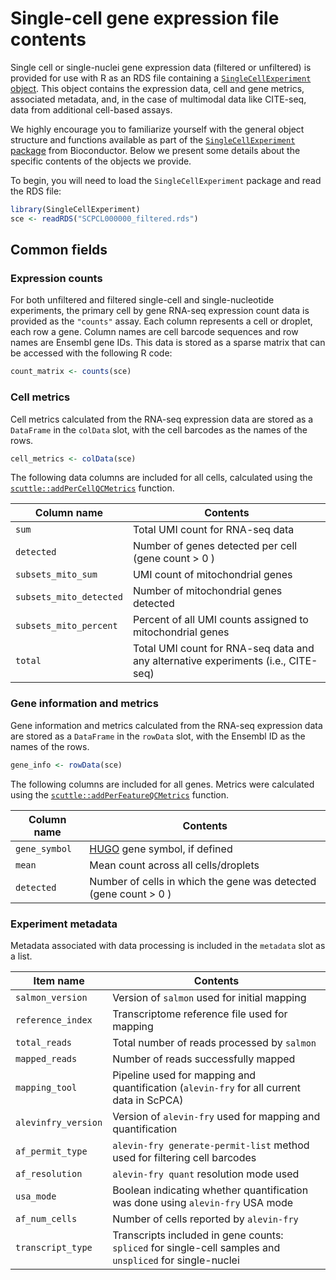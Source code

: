 # Single-cell gene expression file contents

Single cell or single-nuclei gene expression data (filtered or unfiltered) is provided for use with R as an RDS file containing a [`SingleCellExperiment` object](http://bioconductor.org/books/3.13/OSCA.intro/the-singlecellexperiment-class.html).
This object contains the expression data, cell and gene metrics, associated metadata, and, in the case of multimodal data like CITE-seq, data from additional cell-based assays.

We highly encourage you to familiarize yourself with the general object structure and functions available as part of the [`SingleCellExperiment` package](https://bioconductor.org/packages/3.13/bioc/html/SingleCellExperiment.html) from Bioconductor.
Below we present some details about the specific contents of the objects we provide.

To begin, you will need to load the `SingleCellExperiment` package and read the RDS file:

```r
library(SingleCellExperiment)
sce <- readRDS("SCPCL000000_filtered.rds")
```

## Common fields

### Expression counts

For both unfiltered and filtered single-cell and single-nucleotide experiments, the primary cell by gene RNA-seq expression count data is provided as the `"counts"` assay.
Each column represents a cell or droplet, each row a gene.
Column names are cell barcode sequences and row names are Ensembl gene IDs. 
This data is stored as a sparse matrix that can be accessed with the following R code:

```r
count_matrix <- counts(sce)
```

### Cell metrics

Cell metrics calculated from the RNA-seq expression data are stored as a `DataFrame` in the `colData` slot, with the cell barcodes as the names of the rows.

```r
cell_metrics <- colData(sce)
```

The following data columns are included for all cells, calculated using the [`scuttle::addPerCellQCMetrics`](https://rdrr.io/github/LTLA/scuttle/man/addPerCellQCMetrics.html) function. 

| Column name             | Contents                                                                          |
| ----------------------- | --------------------------------------------------------------------------------- |
| `sum`                   | Total UMI count for RNA-seq data                                                  |
| `detected`              | Number of genes detected per cell (gene count > 0 )                               |
| `subsets_mito_sum`      | UMI count of mitochondrial genes                                                  |
| `subsets_mito_detected` | Number of mitochondrial genes detected                                            |
| `subsets_mito_percent`  | Percent of all UMI counts assigned to mitochondrial genes                         |
| `total`                 | Total UMI count for RNA-seq data and any alternative experiments (i.e., CITE-seq) |


### Gene information and metrics

Gene information and metrics calculated from the RNA-seq expression data are stored as a `DataFrame` in the `rowData` slot, with the Ensembl ID as the names of the rows.

```r
gene_info <- rowData(sce)
```

The following columns are included for all genes. 
Metrics were calculated using the [`scuttle::addPerFeatureQCMetrics`](https://rdrr.io/github/LTLA/scuttle/man/addPerFeatureQCMetrics.html) function.

| Column name   | Contents                                                         |
| ------------- | ---------------------------------------------------------------- |
| `gene_symbol` | [HUGO](https://www.genenames.org) gene symbol, if defined        |
| `mean`        | Mean count across all cells/droplets                             |
| `detected`    | Number of cells in which the gene was detected (gene count > 0 ) |

### Experiment metadata

Metadata associated with data processing is included in the `metadata` slot as a list.

| Item name           | Contents |
| ------------------- | -------- |
| `salmon_version`    | Version of `salmon` used for initial mapping
| `reference_index`   | Transcriptome reference file used for mapping
| `total_reads`       | Total number of reads processed by `salmon`
| `mapped_reads`      | Number of reads successfully mapped
| `mapping_tool`      | Pipeline used for mapping and quantification (`alevin-fry` for all current data in ScPCA)
| `alevinfry_version` | Version of `alevin-fry` used for mapping and quantification
| `af_permit_type`    | `alevin-fry generate-permit-list` method used for filtering cell barcodes  
| `af_resolution`     | `alevin-fry quant` resolution mode used
| `usa_mode`          | Boolean indicating whether quantification was done using `alevin-fry` USA mode
| `af_num_cells`      | Number of cells reported by `alevin-fry`
| `transcript_type`   | Transcripts included in gene counts: `spliced` for single-cell samples and `unspliced` for single-nuclei 
